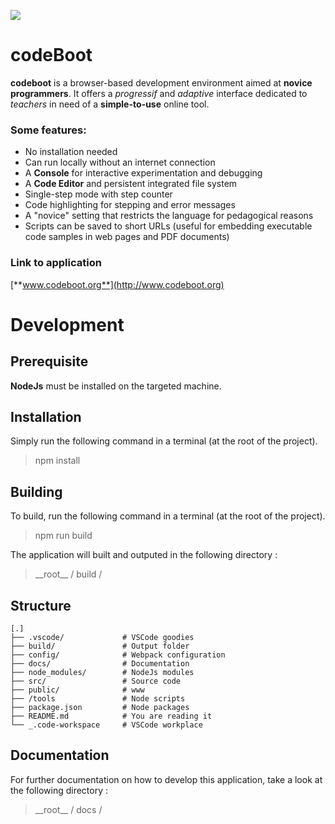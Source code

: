 ﻿![](http://blog.inovia-conseil.fr/wp-content/uploads/2016/01/logo-react.png)

# code**Boot**

**codeboot** is a browser-based development environment aimed at **novice programmers**. It offers a _progressif_ and _adaptive_ interface dedicated to _teachers_ in need of a **simple-to-use** online tool.

### Some features:

- No installation needed
- Can run locally without an internet connection
- A **Console** for interactive experimentation and debugging
- A **Code Editor** and persistent integrated file system
- Single-step mode with step counter
- Code highlighting for stepping and error messages
- A "novice" setting that restricts the language for pedagogical reasons
- Scripts can be saved to short URLs (useful for embedding executable code samples in web pages and PDF documents)

### Link to application

[**www.codeboot.org**](http://www.codeboot.org)

# Development

## Prerequisite

**NodeJs** must be installed on the targeted machine.

## Installation

Simply run the following command in
a terminal (at the root of the project).

> npm install

## Building

To build, run the following command in
a terminal (at the root of the project).

> npm run build

The application will built and outputed in the following directory :

> \_\_root\_\_ / build /

## Structure

```
[.]
├── .vscode/             # VSCode goodies
├── build/               # Output folder
├── config/              # Webpack configuration
├── docs/                # Documentation
├── node_modules/        # NodeJs modules
├── src/                 # Source code
├── public/              # www
├── /tools               # Node scripts
├── package.json         # Node packages
├── README.md            # You are reading it
└── _.code-workspace     # VSCode workplace
```

## Documentation

For further documentation on how to develop this application, take a look at the following directory :

> \_\_root\_\_ / docs /
